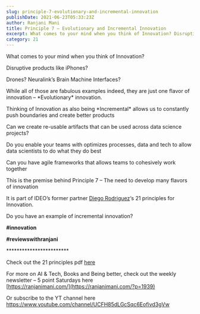 ```yaml
---
slug: principle-7-evolutionary-and-incremental-innovation
publishDate: 2021-06-23T05:33:23Z
author: Ranjani Mani
title: Principle 7 – Evolutionary and Incremental Innovation 
excerpt: What comes to your mind when you think of Innovation? Disruptive products like iPhones? Drones? Neuralink’s Brain Machine Interfaces? While all of those are fabulous examples indeed, they are just one flavor of innovation – \*Evolutionary\* innovation. Thinking of Innovation as also being \*Incremental\* allows us to constantly push boundaries and create better products Can  ... 
category: 21
---
```


What comes to your mind when you think of Innovation?

Disruptive products like iPhones?

Drones? Neuralink’s Brain Machine Interfaces?

While all of those are fabulous examples indeed, they are just one flavor of innovation – \*Evolutionary\* innovation.

Thinking of Innovation as also being \*Incremental\* allows us to constantly push boundaries and create better products

Can we create re-usable artifacts that can be used across data science projects?

Do you enable your teams with optimizes processes, data and tech to allow data scientists to do what they do best

Can you have agile frameworks that allows teams to cohesively work together

This is the premise behind Principle 7 – The need to develop many flavors of innovation

It is part of IDEO’s former partner [Diego Rodriguez](https://www.linkedin.com/feed/#)‘s 21 principles for Innovation.

Do you have an example of incremental innovation?

**#innovation**

**#reviewswithranjani**

\*\*\*\*\*\*\*\*\*\*\*\*\*\*\*\*\*\*\*\*\*\*\*\*

Check out the 21 principles pdf [here](https://ranjanimani.com/wp-content/uploads/2020/08/21PrinciplesforInnovation-1.pdf) 

For more on AI & Tech, Books and Being better, check out the weekly newsletter – 5 point Saturdays here   
[https://ranjanimani.com/](https://ranjanimani.com/?p=1939)

Or subscribe to the YT channel here  
<https://www.youtube.com/channel/UCFH85dLGcSqc6Eofivd3gVw>